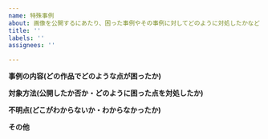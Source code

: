 ```yaml
---
name: 特殊事例
about: 画像を公開するにあたり、困った事例やその事例に対してどのように対処したかなど
title: ''
labels: ''
assignees: ''

---
```


**事例の内容(どの作品でどのような点が困ったか)**


**対象方法(公開したか否か・どのように困った点を対処したか)**


**不明点(どこがわからないか・わからなかったか)**


**その他**

